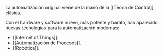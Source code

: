 La automatización original viene de la mano de la [[Teoría de Control]] clásica.

Con el hardware y software nuevo, más potente y barato, han aparecido nuevas tecnologías para la automatización modernas:

- [[Internet of Things]].
- [[Automatización de Procesos]].
- [[Robótica]].
